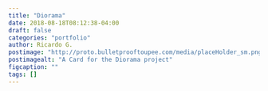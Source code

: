 ```yaml
---
title: "Diorama"
date: 2018-08-18T08:12:38-04:00
draft: false
categories: "portfolio"
author: Ricardo G.
postimage: "http://proto.bulletprooftoupee.com/media/placeHolder_sm.png"
postimagealt: "A Card for the Diorama project"
figcaption: ""
tags: []
---
```

